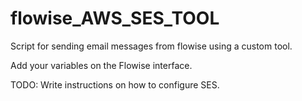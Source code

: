 # flowise_AWS_SES_TOOL
Script for sending email messages from flowise using a custom tool.

Add your variables on the Flowise interface. 

TODO: 
Write instructions on how to configure SES. 
